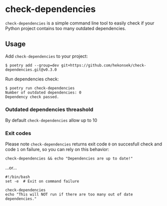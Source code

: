# check-dependencies

`check-dependencies` is a simple command line tool to easily check if your Python project contains too many outdated dependencies. 

## Usage

Add `check-dependencies` to your project:

```
$ poetry add --group=dev git+https://github.com/hekonsek/check-dependencies.git@v0.3.0 
```

Run dependencies check:

```
$ poetry run check-dependencies
Number of outdated dependencies: 0
Dependency check passed.
```

### Outdated dependencies threashold 

By default `check-dependencies` allow up to 10 

### Exit codes

Please note `check-dependencies` returns exit code `0` on succesfull check and code `1` on failure, so you can rely on this behavior:

```
check-dependencies && echo "Dependencies are up to date!"
```

...or...


```
#!/bin/bash
set -e  # Exit on command failure

check-dependencies
echo "This will NOT run if there are too many out of date dependencies."

```